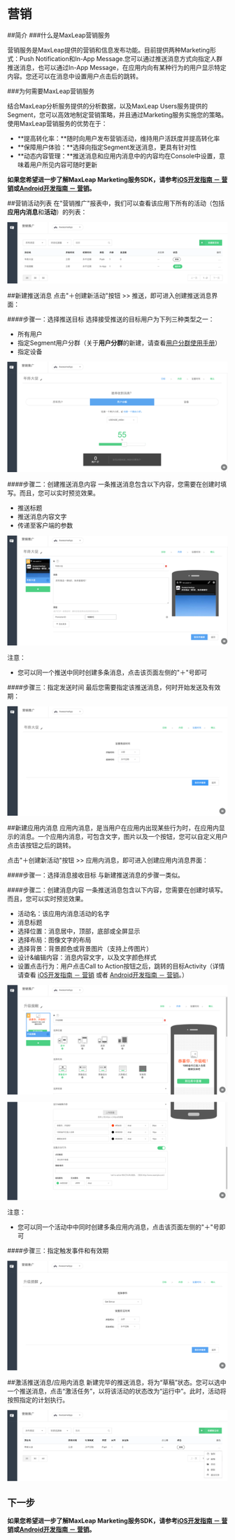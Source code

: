 # 营销
##简介
###什么是MaxLeap营销服务

营销服务是MaxLeap提供的营销和信息发布功能。目前提供两种Marketing形式：Push Notification和In-App Message.您可以通过推送消息方式向指定人群推送消息，也可以通过In-App Message，在应用内向有某种行为的用户显示特定内容。您还可以在消息中设置用户点击后的跳转。

###为何需要MaxLeap营销服务

结合MaxLeap分析服务提供的分析数据，以及MaxLeap Users服务提供的Segment，您可以高效地制定营销策略，并且通过Marketing服务实施您的策略。使用MaxLeap营销服务的优势在于：

* **提高转化率：**随时向用户发布营销活动，维持用户活跃度并提高转化率
* **保障用户体验：**选择向指定Segment发送消息，更具有针对性
* **动态内容管理：**推送消息和应用内消息中的内容均在Console中设置，意味着用户所见内容可随时更新


**如果您希望进一步了解MaxLeap Marketing服务SDK，请参考[iOS开发指南 － 营销](ML_DOCS_GUIDE_LINK_PLACEHOLDER_IOS#MARKETING_ZH)或[Android开发指南 － 营销](ML_DOCS_GUIDE_LINK_PLACEHOLDER_ANDROID#MARKETING_ZH)。**

##营销活动列表
在"营销推广"报表中，我们可以查看该应用下所有的活动（包括**应用内消息**和**活动**）的列表：

![imgMCampaignList.png](../../../images/imgMCampaignList.png)

##新建推送消息
点击"＋创建新活动"按钮 >> 推送，即可进入创建推送消息界面：

####步骤一：选择推送目标
选择接受推送的目标用户为下列三种类型之一：

* 所有用户
* 指定Segment用户分群（关于**用户分群**的新建，请查看[用户分群使用手册](MaxLeap_DOCS__LINK_PLACEHOLDER_USERMANUAL/#USERMGMT_SEGMENT_ZH)）
* 指定设备

![imgMAddPush1.png](../../../images/imgMAddPush1.png)

####步骤二：创建推送消息内容
一条推送消息包含以下内容，您需要在创建时填写。而且，您可以实时预览效果。

* 推送标题
* 推送消息内容文字
* 传递至客户端的参数

![imgMAddPush2.png.png](../../../images/imgMAddPush2.png)

注意：

* 您可以同一个推送中同时创建多条消息，点击该页面左侧的"＋"号即可

####步骤三：指定发送时间
最后您需要指定该推送消息，何时开始发送及有效期：

![imgMAddPush3.png](../../../images/imgMAddPush3.png)

##新建应用内消息
应用内消息，是当用户在应用内出现某些行为时，在应用内显示的消息。一个应用内消息，可包含文字，图片以及一个按钮，您可以自定义用户点击该按钮之后的跳转。

点击"＋创建新活动"按钮 >> 应用内消息，即可进入创建应用内消息界面：

####步骤一：选择消息接收目标
与新建推送消息的步骤一类似。

####步骤二：创建消息内容
一条推送消息包含以下内容，您需要在创建时填写。而且，您可以实时预览效果。

* 活动名：该应用内消息活动的名字
* 消息标题
* 选择位置：消息居中，顶部，底部或全屏显示
* 选择布局：图像文字的布局
* 选择背景：背景颜色或背景图片（支持上传图片）
* 设计&编辑内容：消息内容文字，以及文字颜色样式
* 设置点击行为：用户点击Call to Action按钮之后，跳转的目标Activity（详情请查看 [iOS开发指南 － 营销](ML_DOCS_GUIDE_LINK_PLACEHOLDER_IOS#DEFINE_TARGETACTIVITY_ZH) 或者 [Android开发指南 － 营销](ML_DOCS_GUIDE_LINK_PLACEHOLDER_ANDROID#DEFINE_TARGETACTIVITY_ZH)。）


![imgMAddMsg2.png](../../../images/imgMAddMsg2.png)

![imgMAddMsg2-2.png](../../../images/imgMAddMsg2-2.png)

注意：

* 您可以同一个活动中中同时创建多条应用内消息，点击该页面左侧的"＋"号即可

####步骤三：指定触发事件和有效期

![imgMAddMsg3.png](../../../images/imgMAddMsg3.png)

##激活推送消息/应用内消息
新建完毕的推送消息，将为“草稿”状态。您可以选中一个推送消息，点击“激活任务”，以将该活动的状态改为“运行中”。此时，活动将按照指定的计划执行。

![imgMActivatePush.png](../../../images/imgMActivatePush.png)

## 下一步
**如果您希望进一步了解MaxLeap Marketing服务SDK，请参考[iOS开发指南 － 营销](ML_DOCS_GUIDE_LINK_PLACEHOLDER_IOS#MARKETING_ZH)或[Android开发指南 － 营销](ML_DOCS_GUIDE_LINK_PLACEHOLDER_ANDROID#MARKETING_ZH)。**
